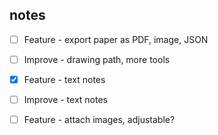 ## notes

- [ ] Feature - export paper as PDF, image, JSON

- [ ] Improve - drawing path, more tools

- [x] Feature - text notes

- [ ] Improve - text notes

- [ ] Feature - attach images, adjustable?



